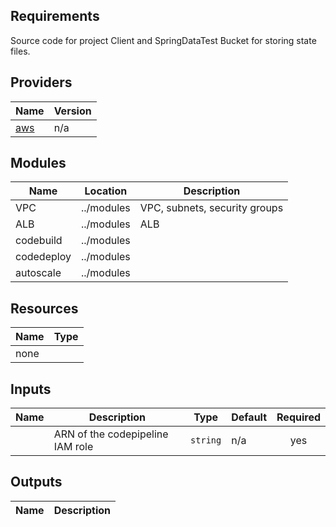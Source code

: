 <!-- BEGIN_TF_DOCS -->
## Requirements

Source code for project Client and SpringDataTest
Bucket for storing state files. 

## Providers

| Name | Version |
|------|---------|
| <a name="provider_aws"></a> [aws](#provider\_aws) | n/a |

## Modules

|    Name    | Location   | Description                        |
|----------  | ---------- | -----------------------------------|
| VPC        | ../modules | VPC, subnets, security groups      | 
| ALB        | ../modules | ALB                                | 
| codebuild  | ../modules |                                    | 
| codedeploy | ../modules |                                    | 
| autoscale  | ../modules |                                    | 

## Resources

| Name | Type |
|------|------|
| none | 

## Inputs

| Name | Description | Type | Default | Required |
|------|-------------|------|---------|:--------:|
|  | ARN of the codepipeline IAM role | `string` | n/a | yes |


## Outputs

| Name | Description |
|------|-------------|

<!-- END_TF_DOCS -->
